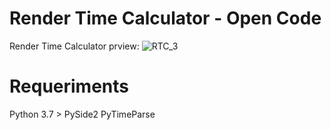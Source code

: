 # Render Time Calculator - Open Code
Render Time Calculator prview:
![RTC_3](https://user-images.githubusercontent.com/60605512/83827524-ebe1f680-a6b4-11ea-83e1-179e57443839.PNG)

# Requeriments
Python 3.7 >
PySide2
PyTimeParse
